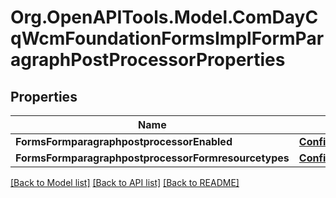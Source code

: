 # Org.OpenAPITools.Model.ComDayCqWcmFoundationFormsImplFormParagraphPostProcessorProperties
## Properties

Name | Type | Description | Notes
------------ | ------------- | ------------- | -------------
**FormsFormparagraphpostprocessorEnabled** | [**ConfigNodePropertyBoolean**](ConfigNodePropertyBoolean.md) |  | [optional] 
**FormsFormparagraphpostprocessorFormresourcetypes** | [**ConfigNodePropertyArray**](ConfigNodePropertyArray.md) |  | [optional] 

[[Back to Model list]](../README.md#documentation-for-models) [[Back to API list]](../README.md#documentation-for-api-endpoints) [[Back to README]](../README.md)

